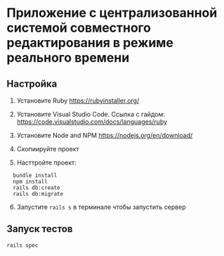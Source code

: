 
# Приложение с централизованной системой совместного редактирования в режиме реального времени
## Настройка

1. Установите Ruby https://rubyinstaller.org/
2. Установите Visual Studio Code. Ссылка с гайдом: https://code.visualstudio.com/docs/languages/ruby

3. Установите Node and NPM https://nodejs.org/en/download/
4. Скопиируйте проект

5. Насттройте проект: 
  ```
    bundle install
    npm install
    rails db:create
    rails db:migrate
  ```
6. Запустите `rails s` в терминале чтобы запустить сервер

## Запуск тестов
  ```
  rails spec
  ```

